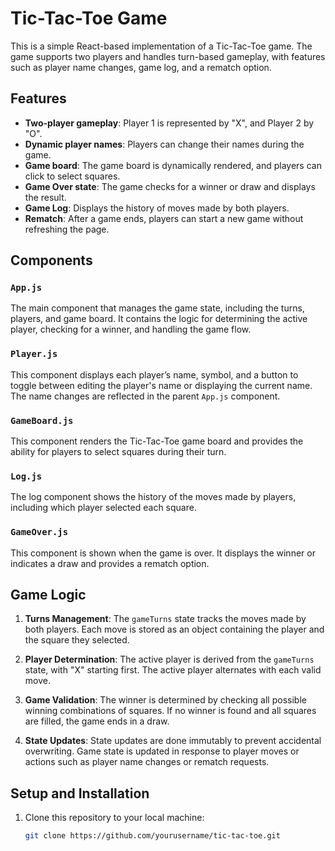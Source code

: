 # Tic-Tac-Toe Game

This is a simple React-based implementation of a Tic-Tac-Toe game. The game supports two players and handles turn-based gameplay, with features such as player name changes, game log, and a rematch option.

## Features

- **Two-player gameplay**: Player 1 is represented by "X", and Player 2 by "O".
- **Dynamic player names**: Players can change their names during the game.
- **Game board**: The game board is dynamically rendered, and players can click to select squares.
- **Game Over state**: The game checks for a winner or draw and displays the result.
- **Game Log**: Displays the history of moves made by both players.
- **Rematch**: After a game ends, players can start a new game without refreshing the page.

## Components

### `App.js`

The main component that manages the game state, including the turns, players, and game board. It contains the logic for determining the active player, checking for a winner, and handling the game flow.

### `Player.js`

This component displays each player’s name, symbol, and a button to toggle between editing the player's name or displaying the current name. The name changes are reflected in the parent `App.js` component.

### `GameBoard.js`

This component renders the Tic-Tac-Toe game board and provides the ability for players to select squares during their turn.

### `Log.js`

The log component shows the history of the moves made by players, including which player selected each square.

### `GameOver.js`

This component is shown when the game is over. It displays the winner or indicates a draw and provides a rematch option.

## Game Logic

1. **Turns Management**: The `gameTurns` state tracks the moves made by both players. Each move is stored as an object containing the player and the square they selected.
2. **Player Determination**: The active player is derived from the `gameTurns` state, with "X" starting first. The active player alternates with each valid move.

3. **Game Validation**: The winner is determined by checking all possible winning combinations of squares. If no winner is found and all squares are filled, the game ends in a draw.

4. **State Updates**: State updates are done immutably to prevent accidental overwriting. Game state is updated in response to player moves or actions such as player name changes or rematch requests.

## Setup and Installation

1. Clone this repository to your local machine:
   ```bash
   git clone https://github.com/yourusername/tic-tac-toe.git
   ```
